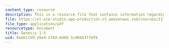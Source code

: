```yaml
---
content_type: resource
description: This is a resource file that contains information regarding genesis.
file: https://ol-ocw-studio-app-production.s3.amazonaws.com/courses/21l-705-major-authors-john-milton-spring-2008/6ebb115928e4478d8d681c90453ffdf8_MIT21L_705S08_genesis.pdf
file_type: application/pdf
resourcetype: Document
title: Genesis 1-5
uid: 6ebb1159-28e4-478d-8d68-1c90453ffdf8
---
```

